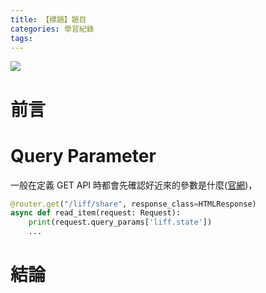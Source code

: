 ```yaml
---
title: 【標題】題目
categories: 學習紀錄
tags:
---
```


<style>
  section.compact {
    font-size: 150%  
  }
  img[alt~="center"] {
    display: block;
    margin: 0 auto;
  }
</style>

![](https://nijialin.com/images/2021/)

# 前言

<!-- more -->

# Query Parameter

一般在定義 GET API 時都會先確認好近來的參數是什麼([官網](https://fastapi.tiangolo.com/tutorial/query-params/))，

```python
@router.get("/liff/share", response_class=HTMLResponse)
async def read_item(request: Request):
    print(request.query_params['liff.state'])
    ...
```



# 結論
